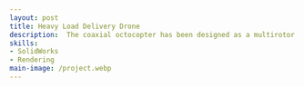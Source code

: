 ```yaml
---
layout: post
title: Heavy Load Delivery Drone
description:  The coaxial octocopter has been designed as a multirotor UAV for efficient and reliable parcel delivery within urban environments. It features eight motors arranged in a coaxial configuration, where pairs of motors are stacked on top of each other at four arms. This design provides increased thrust, stability, and redundancy, allowing the drone to carry payloads safely even in case of motor failure.
skills: 
- SolidWorks
- Rendering
main-image: /project.webp 
---
```

